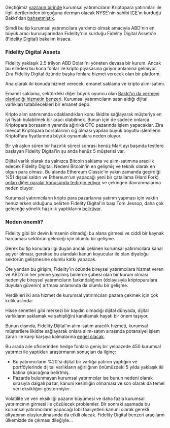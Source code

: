 Geçtiğimiz [yazıların birinde](https://ademimerkezi.com/genel/2019/01/04/kurumsal-yatirimci-bakkt-ile-kriptoparalara-girer-mi.html) kurumsal yatırımcıların Kriptopara yatırımları ile ilgili dertlerinden birçoğuna derman olacak NYSE'nin sahibi [ICE](https://www.theice.com/about)'ın kurduğu Bakkt'dan [bahsetmiştik](https://ademimerkezi.com/genel/2019/01/04/kurumsal-yatirimci-bakkt-ile-kriptoparalara-girer-mi.html). 

Şimdi bu tip kurumsal yatırımcılara yardımcı olmak amacıyla ABD'nin en büyük aracı kuruluşlarından Fidelity'nin kurduğu Fidelity Digital Assets'e ([Fidelity Digital](https://www.fidelitydigitalassets.com/overview)) bakalım kısaca.

### Fidelity Digital Assets

Fidelity yaklaşık 2.5 trilyon ABD Doları'nı yöneten devasa bir kurum. Ancak bu elindeki bu koca fonlar ile kripto piyasasına giriyor anlamına gelmiyor. Zira Fidelity Digital özünde başka fonlara hizmet verecek olan bir platform. 

Ana olarak iki konuda hizmet verecek: emanet saklama ve kripto alım-satımı. 

Emanet saklama, sektördeki diğer büyük oyuncu olan [Bakkt'ın da vermeyi planladığı hizmetin benzeri](http://fortune.com/longform/nyse-owner-bitcoin-exchange-startup/). Kurumsal yatırımcıların satın aldığı dijital varlıkları tutabilecekleri bir emanet depo. 

Kripto alım satımınında odaklandıkları konu likidite sağlayarak müşteriye en iyi fiyatı bulabilmek bir aracı olabilmek. Bunun için de sadece onlarca Kriptopara borsasının yanında ağırlıklı OTC pazarında işlem yapacaklar. Zira mevcut Kriptopara borsalarının sığ olması yapılan büyük boyutlu işlemlerin KriptoPara fiyatlarında büyük oynamalara neden oluyor. 

Bir yılı aşkın süren bir hazırlık süreci sonrası henüz Mart ayı başında testlere başlayan Fidelity Digital'in şu anda henüz 5 müşterisi var. 

Dijital varlık olarak da yalnızca Bitcoin saklama ve alım-satımına aracılık edecek Fidelity Digital. Nedeni Bitcoin'in en gelişmiş ve teknik olarak en olgun para olması. Bu alanda Ethereum Classic'in yakın zamanda geçirdiği %51 dışsal saldırı ve Ethereum'un yapacağı yeni bir çatallama (Hard Fork) [onları diğer paralar konusunda tedirgin ediyor](https://www.theblockcrypto.com/2019/03/08/fidelitys-bitcoin-custody-business-is-live-a-conversation-with-fidelity-digital-assets-head-tom-jessop/) ve çekingen davranmalarına neden oluyor. 

Kurumsal yatırımcıların kripto para pazarlarına yatırım yapması için vaktin henüz erken olduğunu belirten Fidelity Digital'in başı Tom Jessop, daha çok geleceğe yönelik hazırlık yaptıklarını [belirtiyor](https://www.coindesk.com/coindesk-most-influential-blockchain-2018-tom-jessop). 

### Neden önemli?

Fidelity gibi bir devin kimsenin olmadığı bu alana girmesi ve ciddi bir kaynak harcaması sektörün geleceği için olumlu bir gelişme. 

Gerek bu tip konulara ilgi duyan ancak çekinen kurumsal yatırımcılara kanal açıyor olması, gerekse bu alandaki kanun koyucular ile olan diyaloğu sektörün gelişmesine olumlu katkı yapacak.

Öte yandan bu girişim, Fidelity'in özünde bireysel yatırımcılara hizmet veren ve ABD'nin her yerine yayılmış binlerce şubesi olan bir kurum olması nedeniyle bireysel yatırımcıların farkındalığının (dolayısıyla kriptoparalara duyulan güvenin) artması anlamında da olumlu bir gelişme. 

Verdikleri iki ana hizmet de kurumsal yatırımcıları pazara çekmek için çok kritik aslında:

Hisse senetleri gibi merkezi bir kaydın olmadığı dijital dünyada, dijital varlıkların saklamak ve sahipliğini kanıtlamak hayati bir önem taşıyor. 

Bunun dışında, Fidelity Dijital'ın alım-satım aracılık hizmeti, kurumsal müşterilere likidite sağlayarak onlara alım-satım sırasında potansiyel işlem zararı ile karşı karşıya kalmalarına [engel olacak](https://www.theblockcrypto.com/2019/03/08/fidelitys-bitcoin-custody-business-is-live-a-conversation-with-fidelity-digital-assets-head-tom-jessop/). 

Bu arada aile ofislerinden hedge fonlara geniş bir yelpazede 450 kurumsal yatırmcı ile yaptıkları araştırmanın sonuçları da ilginç: 
- Bu yatırımcıların %20'si dijital bir varlığa yatırım yaptığını ve portföylerinde dijital varlıkların ağırlığının önümüzdeki 5 yılda yaklaşık iki katına çıkacağına belirtmiş. 
- Pazarda bulunmayan kurumsal yatırımcılar ise bunun nedeni olarak sırasıyla dalgalı pazar, kanuni kesinliğin olmaması ve son olarak da temel veri eksikliğini göstermişler. 

Volatilite ve veri eksikliği pazarın büyümesi ve daha fazla kurumsal yatırımcının girmesi ile çözülecek problemler. Bir sonraki aşamada bu kurumsal yatırımcıların yapacağı lobi faaliyetleri kanuni olarak gerekli altyapının oluşturulmasında da etkili olacak. Fidelity Digital benzeri aracıların ülkemizde de çıkması dileğiyle...
